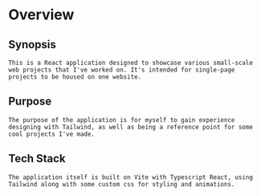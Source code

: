 # **Overview**

## **Synopsis**

    This is a React application designed to showcase various small-scale web projects that I've worked on. It's intended for single-page projects to be housed on one website.

## **Purpose**

    The purpose of the application is for myself to gain experience designing with Tailwind, as well as being a reference point for some cool projects I've made.

## **Tech Stack**

    The application itself is built on Vite with Typescript React, using Tailwind along with some custom css for styling and animations.
